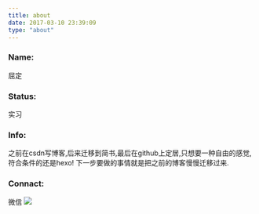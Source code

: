 ```yaml
---
title: about
date: 2017-03-10 23:39:09
type: "about"
---
```


### Name:
屈定

### Status:
实习

### Info:
之前在csdn写博客,后来迁移到简书,最后在github上定居,只想要一种自由的感觉,符合条件的还是hexo!
下一步要做的事情就是把之前的博客慢慢迁移过来.


### Connact:

微信
![](http://ac-HSNl7zbI.clouddn.com/W3t8MRTDSX3UiqJtTTRzkqfgPj5aykSrST1Wvlvb.jpg)
